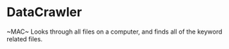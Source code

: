 # DataCrawler
~MAC~
Looks through all files on a computer, and finds all of the keyword related files. 
